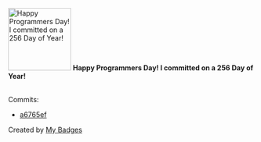 <img src="https://my-badges.github.io/my-badges/programmers-day.png" alt="Happy Programmers Day! I committed on a 256 Day of Year!" title="Happy Programmers Day! I committed on a 256 Day of Year!" width="128">
<strong>Happy Programmers Day! I committed on a 256 Day of Year!</strong>
<br><br>

Commits:

- <a href="https://github.com/VatsalSy/Vatsal_CV/commit/a6765efa10be11be04d99ccf6ae944c7769cc370">a6765ef</a>


Created by <a href="https://github.com/my-badges/my-badges">My Badges</a>